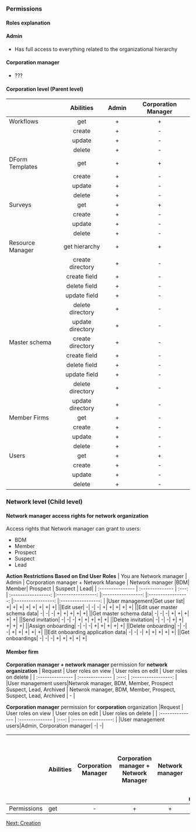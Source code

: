 ### Permissions

#### Roles explanation

#### Admin

- Has full access to everything related to the organizational hierarchy

#### Corporation manager

- ???

#### Corporation level (Parent level)

|                  |    Abilities     | Admin | Corporation Manager |
| :--------------- | :--------------: | :---: | :-----------------: |
| Workflows        |       get        |   +   |          +          |
|                  |      create      |   +   |          -          |
|                  |      update      |   +   |          -          |
|                  |      delete      |   +   |          -          |
| DForm Templates  |       get        |   +   |          +          |
|                  |      create      |   +   |          -          |
|                  |      update      |   +   |          -          |
|                  |      delete      |   +   |          -          |
| Surveys          |       get        |   +   |          +          |
|                  |      create      |   +   |          -          |
|                  |      update      |   +   |          -          |
|                  |      delete      |   +   |          -          |
| Resource Manager |  get hierarchy   |   +   |          +          |
|                  | create directory |   +   |          -          |
|                  |   create field   |   +   |          -          |
|                  |   delete field   |   +   |          -          |
|                  |   update field   |   +   |          -          |
|                  | delete directory |   +   |          -          |
|                  | update directory |   +   |          -          |
| Master schema    | create directory |   +   |          -          |
|                  |   create field   |   +   |          -          |
|                  |   delete field   |   +   |          -          |
|                  |   update field   |   +   |          -          |
|                  | delete directory |   +   |          -          |
|                  | update directory |   +   |          -          |
| Member Firms     |       get        |   +   |          -          |
|                  |      create      |   +   |          -          |
|                  |      update      |   +   |          -          |
|                  |      delete      |   +   |          -          |
| Users            |       get        |   +   |          +          |
|                  |      create      |   +   |          -          |
|                  |      update      |   +   |          -          |
|                  |      delete      |   +   |          -          |

### Network level (Child level)

#### Network manager access rights for network organization

Access rights that Network manager can grant to users:

- BDM
- Member
- Prospect
- Suspect
- Lead

**Action Restrictions Based on End User Roles**
| You are Network manager | Admin | Corporation manager + Network Manage | Network manager |BDM| Member| Prospect | Suspect | Lead|
| :--------------- | :-------------- | :---: | :-----------------: |:-----------------: |:-----------------: |:-----------------: |:-----------------: |:-----------------: |
|User management|Get user list| +| +| +| +| +| +| +| +|
||Edit user| -| -| -| +| +| +| +| +|
||Edit user master schema data| -| -| -| +| +| +| +| +|
||Get master schema data| -| -| -| +| +| +| +| +|
||Send invitation| -| -| -| +| +| +| +| +|
||Delete invitation| -| -| -| +| +| +| +| +|
||Assign onboarding| -| -| -| +| +| +| +| +|
||Delete onboarding| -| -| -| +| +| +| +| +|
||Edit onboarding application data| -| -| -| +| +| +| +| +|
||Get onboardings| -| -| -| +| +| +| +| +|

#### Member firm

**Corporation manager + network manager** permission for **network organization**
| Request | User roles on view | User roles on edit | User roles on delete |
| :--------------- | :-------------- | :---: | :-----------------: |
|User management users|Netwrok manager, BDM, Member, Prospect Suspect, Lead, Archived | Netwrok manager, BDM, Member, Prospect, Suspect, Lead, Archived | - |

**Corporation manager** permission for **corporation** organization
|Request | User roles on view | User roles on edit | User roles on delete |
| :--------------- | :-------------- | :---: | :-----------------: |
|User management users|Admin, Corporation manager| -| -|

|             | Abilities | Corporation Manager | Corporation manager + Network Manager | Network manager | BDM (has partial access to entities that he can manage) |
| :---------- | :-------- | :-----------------: | :-----------------------------------: | :-------------: | :-----------------------------------------------------: |
| Permissions | get       |          -          |                   +                   |        +        |                            +                            |

[Next: Creation](../creation/index.md)
